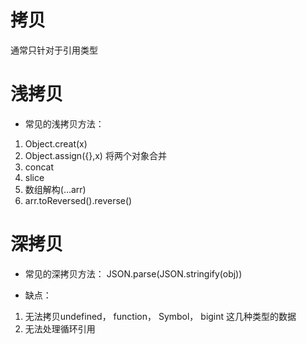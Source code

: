 # 拷贝
通常只针对于引用类型


# 浅拷贝
- 常见的浅拷贝方法：
1. Object.creat(x)
2. Object.assign({},x)  将两个对象合并
3. concat
4. slice
5. 数组解构(...arr)
6. arr.toReversed().reverse()

# 深拷贝
- 常见的深拷贝方法：
JSON.parse(JSON.stringify(obj))

- 缺点：
1. 无法拷贝undefined， function， Symbol， bigint 这几种类型的数据
2. 无法处理循环引用